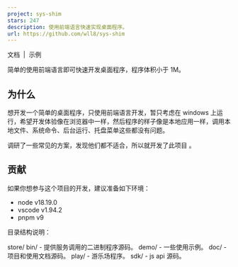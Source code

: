 ```yaml
---
project: sys-shim
stars: 247
description: 使用前端语言快速实现桌面程序。
url: https://github.com/wll8/sys-shim
---
```


文档  |  示例

  

简单的使用前端语言即可快速开发桌面程序，程序体积小于 1M。

为什么
---

想开发一个简单的桌面程序，只使用前端语言开发，暂只考虑在 windows 上运行，希望开发体验像在浏览器中一样，然后程序的样子像是本地应用一样，调用本地文件、系统命令、后台运行、托盘菜单这些都没有问题。

调研了一些常见的方案，发现他们都不适合，所以就开发了此项目 。

贡献
--

如果你想参与这个项目的开发，建议准备如下环境：

-   node v18.19.0
-   vscode v1.94.2
-   pnpm v9

目录结构说明：

store/
  bin/ - 提供服务调用的二进制程序源码。
  demo/ - 一些使用示例。
  doc/ - 项目和使用文档源码。
  play/ - 游乐场程序。
  sdk/ - js api 源码。
